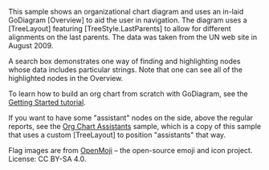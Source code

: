 ﻿This sample shows an organizational chart diagram and uses an in-laid GoDiagram [Overview] to aid the user in navigation.
The diagram uses a [TreeLayout] featuring [TreeStyle.LastParents] to allow for different alignments on the last parents.
The data was taken from the UN web site in August 2009.

A search box demonstrates one way of finding and highlighting nodes whose data includes particular strings.
Note that one can see all of the highlighted nodes in the Overview.

To learn how to build an org chart from scratch with GoDiagram, see the [Getting Started tutorial](learn/index.html).

If you want to have some "assistant" nodes on the side, above the regular reports,
see the [Org Chart Assistants](demo/OrgChartAssistants) sample, which is a copy of this sample
that uses a custom [TreeLayout] to position "assistants" that way.

Flag images are from [OpenMoji](https://openmoji.org/) – the open-source emoji and icon project. License: CC BY-SA 4.0.
